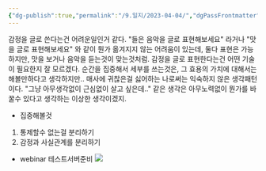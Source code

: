 ```yaml
---
{"dg-publish":true,"permalink":"/9.일지/2023-04-04/","dgPassFrontmatter":true,"noteIcon":""}
---
```




감정을 글로 쓴다는건 어려운일인거 같다. "들은 음악을 글로 표현해보세요" 라거나 "맛을 글로 표현해보세요" 와 같이 뭔가 옮겨지지 않는 어려움이 있는데, 둘다 표현은 가능하지만, 맛을 보거나 음악을 듣는것이 맞는것처럼. 감정을 글로 표현한다는건 어떤 기술이 필요한지 잘 모르겠다. 순간을 집중해서 세부를 쓰는것은, 그 효용의 가치에 대해서는 해볼만하다고 생각하지만.. 매사에 귀찮은걸 싫어하는 나로써는 익숙하지 않은 생각패턴이다. "그냥 아무생각없이 근심없이 살고 싶은데.." 같은 생각은 아무노력없이 뭔가를 바꿀수 있다고 생각하는 이상한 생각이겠지.

- 집중해볼것
1) 통제할수 없는걸 분리하기
2) 감정과 사실관계를 분리하기


- webinar 테스트서버준비
![](https://i.imgur.com/UffuXOQ.png)
